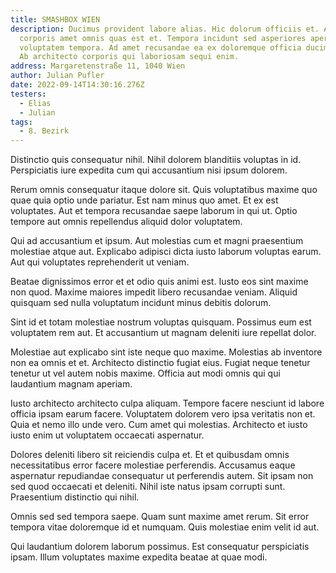 ```yaml
---
title: SMASHBOX WIEN
description: Ducimus provident labore alias. Hic dolorum officiis et. Amet nulla
  corporis amet omnis quas est et. Tempora incidunt sed asperiores aperiam
  voluptatem tempora. Ad amet recusandae ea ex doloremque officia ducimus alias.
  Ab architecto corporis qui laboriosam sequi enim.
address: Margaretenstraße 11, 1040 Wien
author: Julian Pufler
date: 2022-09-14T14:30:16.276Z
testers:
  - Elias
  - Julian
tags:
  - 8. Bezirk
---
```

Distinctio quis consequatur nihil. Nihil dolorem blanditiis voluptas in id. Perspiciatis iure expedita cum qui accusantium nisi ipsum dolorem.

Rerum omnis consequatur itaque dolore sit. Quis voluptatibus maxime quo quae quia optio unde pariatur. Est nam minus quo amet. Et ex est voluptates. Aut et tempora recusandae saepe laborum in qui ut. Optio tempore aut omnis repellendus aliquid dolor voluptatem.

Qui ad accusantium et ipsum. Aut molestias cum et magni praesentium molestiae atque aut. Explicabo adipisci dicta iusto laborum voluptas earum. Aut qui voluptates reprehenderit ut veniam.

Beatae dignissimos error et et odio quis animi est. Iusto eos sint maxime non quod. Maxime maiores impedit libero recusandae veniam. Aliquid quisquam sed nulla voluptatum incidunt minus debitis dolorum.

Sint id et totam molestiae nostrum voluptas quisquam. Possimus eum est voluptatem rem aut. Et accusantium ut magnam deleniti iure repellat dolor.

Molestiae aut explicabo sint iste neque quo maxime. Molestias ab inventore non ea omnis et et. Architecto distinctio fugiat eius. Fugiat neque tenetur tenetur ut vel autem nobis maxime. Officia aut modi omnis qui qui laudantium magnam aperiam.

Iusto architecto architecto culpa aliquam. Tempore facere nesciunt id labore officia ipsam earum facere. Voluptatem dolorem vero ipsa veritatis non et. Quia et nemo illo unde vero. Cum amet qui molestias. Architecto et iusto iusto enim ut voluptatem occaecati aspernatur.

Dolores deleniti libero sit reiciendis culpa et. Et et quibusdam omnis necessitatibus error facere molestiae perferendis. Accusamus eaque aspernatur repudiandae consequatur ut perferendis autem. Sit ipsam non sed quod occaecati et deleniti. Nihil iste natus ipsam corrupti sunt. Praesentium distinctio qui nihil.

Omnis sed sed tempora saepe. Quam sunt maxime amet rerum. Sit error tempora vitae doloremque id et numquam. Quis molestiae enim velit id aut.

Qui laudantium dolorem laborum possimus. Est consequatur perspiciatis ipsam. Illum voluptates maxime expedita beatae at quae modi.
